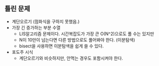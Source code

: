 ## 틀린 문제
  - 계단오르기 (점화식을 구하지 못했음.)
  - 가장 긴 증가하는 부분 수열
    - LIS알고리즘 문제이다. 시간복잡도가 가장 큰 O(N^2)으로도 풀 수는 있지만 
    - N이 10만이 넘는다면 다른 방법으로도 풀어봐야 한다. (이분탐색)
    - bisect을 사용하면 이분탐색을 쉽게 쓸 수 있다.
  - 포도주 시식
    - 계단오르기와 비슷하지만, 안먹는 경우도 포함시켜야 한다.
